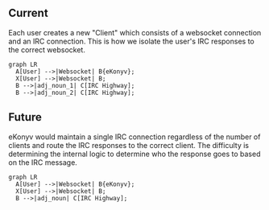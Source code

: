 ## Current

Each user creates a new "Client" which consists of a websocket connection and an IRC connection.
This is how we isolate the user's IRC responses to the correct websocket.

```mermaid
graph LR
  A[User] -->|Websocket| B{eKonyv};
  X[User] -->|Websocket| B;
  B -->|adj_noun_1| C[IRC Highway];
  B -->|adj_noun_2| C[IRC Highway];
```

## Future

eKonyv would maintain a single IRC connection regardless of the number of clients and route the IRC responses to the correct client.
The difficulty is determining the internal logic to determine who the response goes to based on the IRC message.

```mermaid
graph LR
  A[User] -->|Websocket| B{eKonyv};
  X[User] -->|Websocket| B;
  B -->|adj_noun| C[IRC Highway];
```
